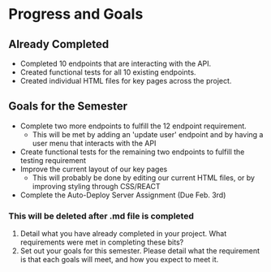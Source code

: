 # Progress and Goals

## Already Completed
- Completed 10 endpoints that are interacting with the API.
- Created functional tests for all 10 existing endpoints.
- Created individual HTML files for key pages across the project.


## Goals for the Semester
- Complete two more endpoints to fulfill the 12 endpoint requirement.
  - This will be met by adding an 'update user' endpoint and by having a user menu that interacts with the API
- Create functional tests for the remaining two endpoints to fulfill the testing requirement
- Improve the current layout of our key pages
  - This will probably be done by editing our current HTML files, or by improving styling through CSS/REACT
- Complete the Auto-Deploy Server Assignment (Due Feb. 3rd)


### This will be deleted after .md file is completed
1. Detail what you have already completed in your project. What requirements were met in completing these bits?
2. Set out your goals for this semester. Please detail what the requirement is that each goals will meet, and how you expect to meet it.
